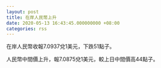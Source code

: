 ```yaml
---
layout: post
title: 在岸人民幣上升
date: 2020-05-13 16:43:45.000000000 +08:00
categories: rss
---
```


在岸人民幣收報7.0937兌1美元，下跌51點子。

人民幣中間價上升，報7.0875兌1美元，較上日中間價高44點子。
